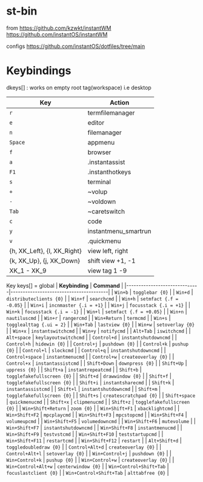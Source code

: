 # st-bin

from 
https://github.com/kzwkt/instantWM
https://github.com/instantOS/instantWM

configs
https://github.com/instantOS/dotfiles/tree/main

# Keybindings
dkeys[] : works on empty root tag(workspace) i.e desktop

| Key       | Action          |
|-----------|-----------------|
| `r`       | termfilemanager |
| `e`       | editor          |
| `n`       | filemanager     |
| `Space`   | appmenu         |
| `f`       | browser         |
| `a`       | .instantassist  |
| `F1`      | .instanthotkeys |
| `s`       | terminal        |
| `+`       | ~volup          |
| `-`       | ~voldown        |
| `Tab`     | ~caretswitch    |
| `c`       | code            |
| `y`       |instantmenu_smartrun|
| `v`       | .quickmenu      |
| {h, XK_Left}, {l, XK_Right}      | view left, right      |
| {k, XK_Up}, {j, XK_Down}      | shift view +1, -1      |
| XK_1 - XK_9 | view tag 1 -9 |


Key keys[] = global
| **Keybinding**               | **Command**                            |
|------------------------------|----------------------------------------|
| `Win+b`                       | `togglebar {0}`                        |
| `Win+d`                       | `distributeclients {0}`                |
| `Win+f`                       | `searchcmd`                            |
| `Win+h`                       | `setmfact {.f = -0.05}`               |
| `Win+i`                       | `incnmaster {.i = +1}`                |
| `Win+j`                       | `focusstack {.i = +1}`                |
| `Win+k`                       | `focusstack {.i = -1}`                |
| `Win+l`                       | `setmfact {.f = +0.05}`               |
| `Win+n`                       | `nautiluscmd`                          |
| `Win+r`                       | `rangercmd`                            |
| `Win+Return`                  | `termcmd`                              |
| `Win+s`                       | `togglealttag {.ui = 2}`              |
| `Win+Tab`                     | `lastview {0}`                        |
| `Win+w`                       | `setoverlay {0}`                      |
| `Win+x`                       | `instantswitchcmd`                    |
| `Win+y`                       | `notifycmd`                           |
| `Alt+Tab`                     | `iswitchcmd`                          |
| `Alt+space`                   | `keylayoutswitchcmd`                  |
| `Control+d`                   | `instantshutdowncmd`                  |
| `Control+h`                   | `hidewin {0}`                         |
| `Control+j`                   | `pushdown {0}`                        |
| `Control+k`                   | `pushup {0}`                          |
| `Control+l`                   | `slockcmd`                            |
| `Control+q`                   | `instantshutdowncmd`                  |
| `Control+space`               | `instantmenucmd`                      |
| `Control+w`                   | `createoverlay {0}`                   |
| `Control+x`                   | `instantassistcmd`                    |
| `Shift+Down`                  | `downpress {0}`                       |
| `Shift+Up`                    | `uppress {0}`                         |
| `Shift+a`                     | `instantrepeatcmd`                    |
| `Shift+b`                     | `togglefakefullscreen {0}`            |
| `Shift+d`                     | `drawwindow {0}`                      |
| `Shift+f`                     | `togglefakefullscreen {0}`            |
| `Shift+i`                     | `instantsharecmd`                     |
| `Shift+k`                     | `instantassistcmd`                    |
| `Shift+l`                     | `instantshutdowncmd`                  |
| `Shift+m`                     | `togglefakefullscreen {0}`            |
| `Shift+s`                     | `createscratchpad {0}`                |
| `Shift+space`                 | `quickmenucmd`                        |
| `Shift+x`                     | `clipmenucmd`                         |
| `Shift+z`                     | `togglefakefullscreen {0}`            |
| `Win+Shift+Return`            | `zoom {0}`                            |
| `Win+Shift+F1`                | `xbacklightcmd`                       |
| `Win+Shift+F2`                | `mpcplaycmd`                          |
| `Win+Shift+F3`                | `mpcstopcmd`                          |
| `Win+Shift+F4`                | `volumeupcmd`                         |
| `Win+Shift+F5`                | `volumedowncmd`                       |
| `Win+Shift+F6`                | `mutevolume`                          |
| `Win+Shift+F7`                | `instantshutdowncmd`                  |
| `Win+Shift+F8`                | `instantmenucmd`                      |
| `Win+Shift+F9`                | `testvstcmd`                          |
| `Win+Shift+F10`               | `teststartupcmd`                      |
| `Win+Shift+F11`               | `restartcmd`                          |
| `Win+Shift+F12`               | `restart`                             |
| `Alt+Shift+d`                 | `toggledoubledraw {0}`                |
| `Control+Alt+d`               | `createoverlay {0}`                   |
| `Control+Alt+l`               | `setoverlay {0}`                      |
| `Win+Control+j`               | `pushdown {0}`                        |
| `Win+Control+k`               | `pushup {0}`                          |
| `Win+Control+w`               | `createoverlay {0}`                   |
| `Win+Control+Alt+w`           | `centerwindow {0}`                    |
| `Win+Control+Shift+Tab`       | `focuslastclient {0}`                 |
| `Win+Control+Shift+Tab`       | `alttabfree {0}`                      |




